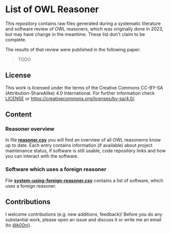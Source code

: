 # List of OWL Reasoner

This repository contains raw files generated during a systematic literature and software review of OWL reasoners, which was originally done in 2023, but may have change in the meantime. These list don't claim to be complete.

The results of that review were published in the following paper:

> TODO

## License

This work is licensed under the terms of the Creative Commons CC-BY-SA (Attribution-ShareAlike) 4.0 International. For further information check [LICENSE](./LICENSE) or https://creativecommons.org/licenses/by-sa/4.0/.

## Content

### Reasoner overview

In file [**reasoner.csv**](./reasoner.csv) you will find an overview of all OWL reasonerns know up to date. Each entry contains information (if available) about project maintenance status, if software is still usable, code repository links and how you can interact with the software.

### Software which uses a foreign reasoner

File [**system-using-foreign-reasoner.csv**](./system-using-foreign-reasoner.csv) contains a list of software, which uses a foreign reasoner.

## Contributions

I welcome contributions (e.g. new additions, feedback)! Before you do any substantial work, please open an issue and discuss it or write me an email (to [@k00ni](https://github.com/k00ni)).
